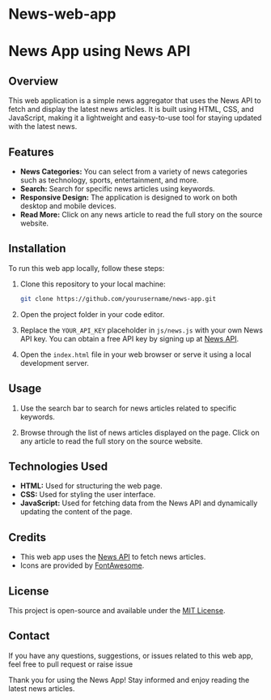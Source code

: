 # News-web-app

# News App using News API

## Overview

This web application is a simple news aggregator that uses the News API to fetch and display the latest news articles. It is built using HTML, CSS, and JavaScript, making it a lightweight and easy-to-use tool for staying updated with the latest news.



## Features

- **News Categories:** You can select from a variety of news categories such as technology, sports, entertainment, and more.
- **Search:** Search for specific news articles using keywords.
- **Responsive Design:** The application is designed to work on both desktop and mobile devices.
- **Read More:** Click on any news article to read the full story on the source website.


## Installation

To run this web app locally, follow these steps:

1. Clone this repository to your local machine:

   ```bash
   git clone https://github.com/yourusername/news-app.git
   ```

2. Open the project folder in your code editor.

3. Replace the `YOUR_API_KEY` placeholder in `js/news.js` with your own News API key. You can obtain a free API key by signing up at [News API](https://newsapi.org/).

4. Open the `index.html` file in your web browser or serve it using a local development server.

## Usage

1. Use the search bar to search for news articles related to specific keywords.

2. Browse through the list of news articles displayed on the page. Click on any article to read the full story on the source website.



## Technologies Used

- **HTML:** Used for structuring the web page.
- **CSS:** Used for styling the user interface.
- **JavaScript:** Used for fetching data from the News API and dynamically updating the content of the page.

## Credits

- This web app uses the [News API](https://newsapi.org/) to fetch news articles.
- Icons are provided by [FontAwesome](https://fontawesome.com/).

## License

This project is open-source and available under the [MIT License](LICENSE).

## Contact

If you have any questions, suggestions, or issues related to this web app, feel free to pull request or raise issue

Thank you for using the News App! Stay informed and enjoy reading the latest news articles.
